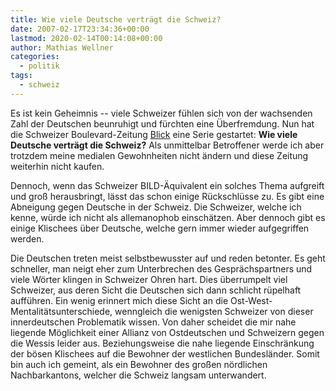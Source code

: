 ```yaml
---
title: Wie viele Deutsche verträgt die Schweiz?
date: 2007-02-17T23:34:36+00:00
lastmod: 2020-02-14T00:14:08+00:00
author: Mathias Wellner
categories:
  - politik
tags:
  - schweiz
---
```

Es ist kein Geheimnis -- viele Schweizer fühlen sich von der wachsenden Zahl der Deutschen beunruhigt und fürchten eine Überfremdung. Nun hat die Schweizer Boulevard-Zeitung [Blick](http://www.blick.ch) eine Serie gestartet: **Wie viele Deutsche verträgt die Schweiz?** Als unmittelbar Betroffener werde ich aber trotzdem meine medialen Gewohnheiten nicht ändern und diese Zeitung weiterhin nicht kaufen.
<!--more-->

Dennoch, wenn das Schweizer BILD-Äquivalent ein solches Thema aufgreift und groß herausbringt, lässt das schon einige Rückschlüsse zu. Es gibt eine Abneigung gegen Deutsche in der Schweiz. Die Schweizer, welche ich kenne, würde ich nicht als allemanophob einschätzen. Aber dennoch gibt es einige Klischees über Deutsche, welche gern immer wieder aufgegriffen werden.

Die Deutschen treten meist selbstbewusster auf und reden betonter. Es geht schneller, man neigt eher zum Unterbrechen des Gesprächspartners und viele Wörter klingen in Schweizer Ohren hart. Dies überrumpelt viel Schweizer, aus deren Sicht die Deutschen sich dann schlicht rüpelhaft aufführen. Ein wenig erinnert mich diese Sicht an die Ost-West-Mentalitätsunterschiede, wenngleich die wenigsten Schweizer von dieser innerdeutschen Problematik wissen. Von daher scheidet die mir nahe liegende Möglichkeit einer Allianz von Ostdeutschen und Schweizern gegen die Wessis leider aus. Beziehungsweise die nahe liegende Einschränkung der bösen Klischees auf die Bewohner der westlichen Bundesländer. Somit bin auch ich gemeint, als ein Bewohner des großen nördlichen Nachbarkantons, welcher die Schweiz langsam unterwandert.